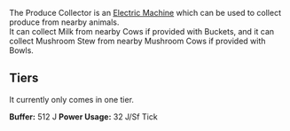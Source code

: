 The Produce Collector is an [Electric Machine](https://github.com/Slimefun/Slimefun4/wiki/Electric-Machines) which can be used to collect produce from nearby animals.  
It can collect Milk from nearby Cows if provided with Buckets, and it can collect Mushroom Stew from nearby Mushroom Cows if provided with Bowls.  

## Tiers
It currently only comes in one tier.  

**Buffer:** 512 J
**Power Usage:** 32 J/Sf Tick
